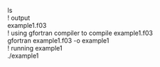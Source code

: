 ls <br/> 
! output  <br/> 
example1.f03  <br/>
! using gfortran compiler to compile example1.f03  <br/>
gfortran example1.f03 -o example1  <br/>
! running example1  <br/>
./example1 <br/>
